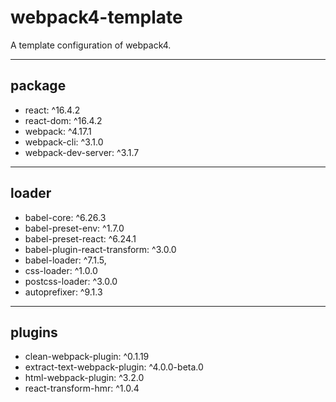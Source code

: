 # webpack4-template
A template configuration of webpack4.

---

## package
* react: ^16.4.2
* react-dom: ^16.4.2
* webpack: ^4.17.1
* webpack-cli: ^3.1.0
* webpack-dev-server: ^3.1.7

---

## loader
* babel-core: ^6.26.3
* babel-preset-env: ^1.7.0
* babel-preset-react: ^6.24.1
* babel-plugin-react-transform: ^3.0.0
* babel-loader: ^7.1.5,
* css-loader: ^1.0.0
* postcss-loader: ^3.0.0
* autoprefixer: ^9.1.3

---

## plugins
* clean-webpack-plugin: ^0.1.19
* extract-text-webpack-plugin: ^4.0.0-beta.0
* html-webpack-plugin: ^3.2.0
* react-transform-hmr: ^1.0.4